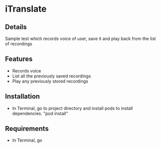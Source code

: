 # iTranslate

## Details
Sample test which records voice of user, save it and play back from the list of recordings

## Features
- Records voice
- List all the previously saved recordings
- Play any previously stored recordings

## Installation
- In Terminal, go to project directory and install pods to install dependencies. "pod install"

## Requirements
- In Terminal, go


[1]:	https://magnum.travis-ci.com/sonicomobile/itranslate-pro
[2]:	https://github.com/blog/1943-how-to-write-the-perfect-pull-request
[3]:	http://chris.beams.io/posts/git-commit/
[4]:	http://nvie.com/posts/a-successful-git-branching-model/
[5]:	https://github.com/github/swift-style-guide
[6]:	http://nshipster.com/swift-documentation/

[image-1]:	https://magnum.travis-ci.com/sonicomobile/itranslate-pro.svg?token=QnaayqyE2hhTeeq3zWi7
